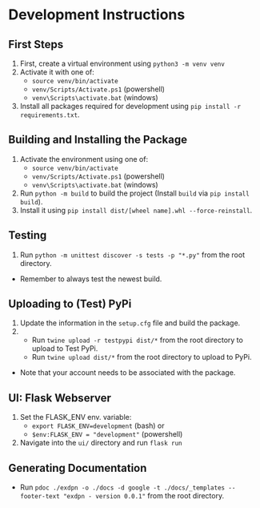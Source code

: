 # Development Instructions #

## First Steps ##
1. First, create a virtual environment using `python3 -m venv venv`
2. Activate it with one of:
   - `source venv/bin/activate` 
   - `venv/Scripts/Activate.ps1` (powershell)
   - `venv\Scripts\activate.bat` (windows)
3. Install all packages required for development using `pip install -r requirements.txt`.

## Building and Installing the Package ##
1. Activate the environment using one of:
   - `source venv/bin/activate`
   - `venv/Scripts/Activate.ps1` (powershell)
   - `venv\Scripts\activate.bat` (windows)
2. Run `python -m build` to build the project (Install `build` via `pip install build`).
3. Install it using `pip install dist/[wheel name].whl --force-reinstall`.

## Testing ##
1. Run `python -m unittest discover -s tests -p "*.py"` from the root directory.
- Remember to always test the newest build.

## Uploading to (Test) PyPi ##
1. Update the information in the `setup.cfg` file and build the package.
2. - Run `twine upload -r testpypi dist/*` from the root directory to upload to Test PyPi.
   - Run `twine upload dist/*` from the root directory to upload to PyPi.
- Note that your account needs to be associated with the package.


## UI: Flask Webserver ##
1. Set the FLASK_ENV env. variable:
   -  `export FLASK_ENV=development` (bash) or
   -  `$env:FLASK_ENV = "development"` (powershell)
2. Navigate into the `ui/` directory and run `flask run`

## Generating Documentation ##
- Run `pdoc ./exdpn -o ./docs -d google -t ./docs/_templates --footer-text "exdpn - version 0.0.1"` from the root directory.
